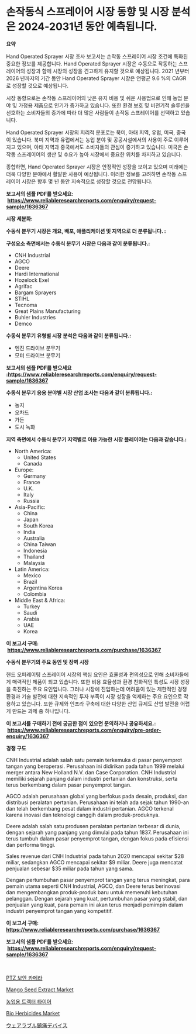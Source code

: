 <p><h1>손작동식 스프레이어 시장 동향 및 시장 분석은 2024-2031년 동안 예측됩니다.</h1></p><p><strong>요약</strong></p>
<p><p>Hand Operated Sprayer 시장 조사 보고서는 손작동 스프레이어 시장 조건에 특화된 중요한 정보를 제공합니다. Hand Operated Sprayer 시장은 수동으로 작동하는 스프레이어의 성장과 함께 시장의 성장을 견고하게 유지할 것으로 예상됩니다. 2021 년부터 2026 년까지의 기간 동안 Hand Operated Sprayer 시장은 연평균 9.6 %의 CAGR로 성장할 것으로 예상됩니다.</p><p>시장 동향으로는 손작동 스프레이어의 낮은 유지 비용 및 쉬운 사용법으로 인해 농업 분야 및 가정용 제품으로 인기가 증가하고 있습니다. 또한 환경 보호 및 비전기적 솔루션을 선호하는 소비자들의 증가에 따라 더 많은 사람들이 손작동 스프레이어를 선택하고 있습니다.</p><p>Hand Operated Sprayer 시장의 지리적 분포로는 북미, 아태 지역, 유럽, 미국, 중국이 있습니다. 북미 지역과 유럽에서는 농업 분야 및 공공시설에서의 사용이 주로 이루어지고 있으며, 아태 지역과 중국에서도 소비자들의 관심이 증가하고 있습니다. 미국은 손작동 스프레이어의 생산 및 수요가 높아 시장에서 중요한 위치를 차지하고 있습니다.</p><p>종합하면, Hand Operated Sprayer 시장은 안정적인 성장을 보이고 있으며 미래에는 더욱 다양한 분야에서 활발한 사용이 예상됩니다. 이러한 정보를 고려하면 손작동 스프레이어 시장은 향후 몇 년 동안 지속적으로 성장할 것으로 전망됩니다.</p></p>
<p><strong>보고서의 샘플 PDF를 받으세요: &nbsp;<a href="https://www.reliableresearchreports.com/enquiry/request-sample/1636367">https://www.reliableresearchreports.com/enquiry/request-sample/1636367</a></strong></p>
<p><strong>시장 세분화:</strong></p>
<p><strong> 수동식 분무기 시장은 개요, 배포, 애플리케이션 및 지역으로 더 분류됩니다. :</strong></p>
<p><strong>구성요소 측면에서는 수동식 분무기 시장은 다음과 같이 분류됩니다.:</strong></p>
<p><ul><li>CNH Industrial</li><li>AGCO</li><li>Deere</li><li>Hardi International</li><li>Hozelock Exel</li><li>Agrifac</li><li>Bargam Sprayers</li><li>STIHL</li><li>Tecnoma</li><li>Great Plains Manufacturing</li><li>Buhler Industries</li><li>Demco</li></ul></p>
<p><strong> 수동식 분무기 유형별 시장 분석은 다음과 같이 분류됩니다.:</strong></p>
<p><ul><li>엔진 드라이브 분무기</li><li>모터 드라이브 분무기</li></ul></p>
<p><strong>보고서의 샘플 PDF를 받으세요 :<a href="https://www.reliableresearchreports.com/enquiry/request-sample/1636367">https://www.reliableresearchreports.com/enquiry/request-sample/1636367</a></strong></p>
<p><strong> 수동식 분무기 응용 분야별 시장 산업 조사는 다음과 같이 분류됩니다.:</strong></p>
<p><ul><li>농지</li><li>오차드</li><li>가든</li><li>도시 녹화</li></ul></p>
<p><strong>지역 측면에서 수동식 분무기 지역별로 이용 가능한 시장 플레이어는 다음과 같습니다.:</strong></p>
<p><ul>
    <li>
        North America:
        <ul>
            <li>United States</li>
            <li>Canada</li>
        </ul>
    </li>
    <li>
        Europe:
        <ul>
            <li>Germany</li>
            <li>France</li>
            <li>U.K.</li>
            <li>Italy</li>
            <li>Russia</li>
        </ul>
    </li>
    <li>
        Asia-Pacific:
        <ul>
            <li>China</li>
            <li>Japan</li>
            <li>South Korea</li>
            <li>India</li>
            <li>Australia</li>
            <li>China Taiwan</li>
            <li>Indonesia</li>
            <li>Thailand</li>
            <li>Malaysia</li>
        </ul>
    </li>
    <li>
        Latin America:
        <ul>
            <li>Mexico</li>
            <li>Brazil</li>
            <li>Argentina Korea</li>
            <li>Colombia</li>
        </ul>
    </li>
    <li>
        Middle East & Africa:
        <ul>
            <li>Turkey</li>
            <li>Saudi</li>
            <li>Arabia</li>
            <li>UAE</li>
            <li>Korea</li>
        </ul>
    </li>
    </ul></p>
<p><strong>이 보고서 구매: &nbsp;<a href="https://www.reliableresearchreports.com/purchase/1636367">https://www.reliableresearchreports.com/purchase/1636367</a></strong></p>
<p><strong>수동식 분무기의 주요 동인 및 장벽 시장</strong></p>
<p><p>핸드 오퍼레이팅 스프레이어 시장의 핵심 요인은 효율성과 편의성으로 인해 소비자들에게 매력적인 제품이 되고 있습니다. 또한 비용 효율성과 환경 친화적인 특성도 시장 성장을 촉진하는 주요 요인입니다. 그러나 시장에 진입하는데 어려움이 있는 제한적인 경쟁 환경과 기술 발전에 대한 지속적인 투자 부족이 시장 성장을 억제하는 주요 요인으로 작용하고 있습니다. 또한 규제와 인프라 구축에 대한 다양한 산업 규제도 산업 발전을 어렵게 만드는 과제 중 하나입니다.</p></p>
<p><strong>이 보고서를 구매하기 전에 궁금한 점이 있으면 문의하거나 공유하세요.: &nbsp;<a href="https://www.reliableresearchreports.com/enquiry/pre-order-enquiry/1636367">https://www.reliableresearchreports.com/enquiry/pre-order-enquiry/1636367</a></strong></p>
<p><strong>경쟁 구도</strong></p>
<p><p>CNH Industrial adalah salah satu pemain terkemuka di pasar penyemprot tangan yang beroperasi. Perusahaan ini didirikan pada tahun 1999 melalui merger antara New Holland N.V. dan Case Corporation. CNH Industrial memiliki sejarah panjang dalam industri pertanian dan konstruksi, serta terus berkembang dalam pasar penyemprot tangan.</p><p>AGCO adalah perusahaan global yang berfokus pada desain, produksi, dan distribusi peralatan pertanian. Perusahaan ini telah ada sejak tahun 1990-an dan telah berkembang pesat dalam industri pertanian. AGCO terkenal karena inovasi dan teknologi canggih dalam produk-produknya.</p><p>Deere adalah salah satu produsen peralatan pertanian terbesar di dunia, dengan sejarah yang panjang yang dimulai pada tahun 1837. Perusahaan ini terus tumbuh dalam pasar penyemprot tangan, dengan fokus pada efisiensi dan performa tinggi.</p><p>Sales revenue dari CNH Industrial pada tahun 2020 mencapai sekitar $28 miliar, sedangkan AGCO mencapai sekitar $9 miliar. Deere juga mencatat penjualan sebesar $35 miliar pada tahun yang sama.</p><p>Dengan pertumbuhan pasar penyemprot tangan yang terus meningkat, para pemain utama seperti CNH Industrial, AGCO, dan Deere terus berinovasi dan mengembangkan produk-produk baru untuk memenuhi kebutuhan pelanggan. Dengan sejarah yang kuat, pertumbuhan pasar yang stabil, dan penjualan yang kuat, para pemain ini akan terus menjadi pemimpin dalam industri penyemprot tangan yang kompetitif.</p></p>
<p><strong>이 보고서 구매: &nbsp; <a href="https://www.reliableresearchreports.com/purchase/1636367">https://www.reliableresearchreports.com/purchase/1636367</a></strong></p>
<p><strong>보고서의 샘플 PDF를 받으세요: &nbsp;<a href="https://www.reliableresearchreports.com/enquiry/request-sample/1636367">https://www.reliableresearchreports.com/enquiry/request-sample/1636367</a></strong><strong></strong></p>
<p>&nbsp;</p>
<p><p><a href="https://medium.com/@brionnaboyle/ptz-%EB%B3%B4%EC%95%88-%EC%B9%B4%EB%A9%94%EB%9D%BC-%EC%8B%9C%EC%9E%A5-%EC%A0%90%EC%9C%A0%EC%9C%A8-%EB%B3%80%ED%99%94-%EB%B0%8F-%EC%8B%9C%EC%9E%A5-%EC%84%B1%EC%9E%A5-%EB%8F%99%ED%96%A5-2024-2031-17aa23984409">PTZ 보안 카메라</a></p><p><a href="https://issuu.com/reportprime-2/docs/mango-seed-extract-market-size-2030.pptx">Mango Seed Extract Market</a></p><p><a href="https://github.com/nuekbpymrrz5/Market-Research-Report-List-1/blob/main/86477787727.md">농업용 트랙터 타이어</a></p><p><a href="https://issuu.com/reportprime-2/docs/bio-herbicides-market-size-2030.ppt_e403e7c2409401">Bio Herbicides Market</a></p><p><a href="https://medium.com/@elmoray21/%E7%9D%80%E7%94%A8%E5%9E%8B%E7%97%9B%E3%81%BF%E7%B7%A9%E5%92%8C%E3%83%87%E3%83%90%E3%82%A4%E3%82%B9%E5%B8%82%E5%A0%B4%E3%82%A4%E3%83%B3%E3%82%B5%E3%82%A4%E3%83%88-%E5%B8%82%E5%A0%B4%E5%8B%95%E5%90%91-%E6%88%90%E9%95%B7-2024%E5%B9%B4%E3%81%8B%E3%82%892031%E5%B9%B4%E3%81%BE%E3%81%A7%E3%81%AE%E4%BA%88%E6%B8%AC-c44f66928464">ウェアラブル鎮痛デバイス</a></p></p>